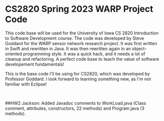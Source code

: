 # CS2820 Spring 2023 WARP Project Code
This code base will be used for the University of Iowa CS 2820 Introduction to Software
Development course. The code was developed by Steve Goddard for the WARP sensor network 
research project. It was first written in Swift and rewritten in Java. It was then 
rewritten again in an object-oriented programming style. It was a quick
hack, and it needs a lot of cleanup and refactoring. A perfect code base to teach
the value of software developement fundamentals!


This is the base code I'll be using for CS2820, which was developed by Professor Goddard. I look forward to learning something new, as I'm not familiar with Eclipse!

<br>

##HW2
Jackson: Added Javadoc comments to WorkLoad.java (Class comment, attributes, constructors, 22 methods) and Program.java (3 methods). 